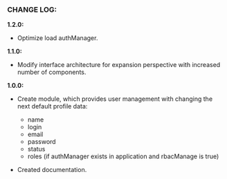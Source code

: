 ### CHANGE LOG:

**1.2.0:**
- Optimize load authManager.

**1.1.0:**
- Modify interface architecture for expansion perspective with increased number of components.

**1.0.0:**
- Create module, which provides user management with changing the next default profile data:
    - name
    - login
    - email
    - password
    - status
    - roles (if authManager exists in application and rbacManage is true)

- Created documentation.
